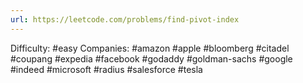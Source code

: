 ```yaml
---
url: https://leetcode.com/problems/find-pivot-index
---
```


Difficulty: #easy
Companies: #amazon #apple #bloomberg #citadel #coupang #expedia #facebook #godaddy #goldman-sachs #google #indeed #microsoft #radius #salesforce #tesla